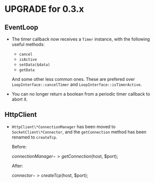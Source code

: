 UPGRADE for 0.3.x
=================

EventLoop
---------

* The timer callback now receives a `Timer` instance, with the following
  useful methods:

  * `cancel`
  * `isActive`
  * `setData($data)`
  * `getData`

  And some other less common ones. These are prefered over
  `LoopInterface::cancelTimer` and `LoopInterface::isTimerActive`.

* You can no longer return a boolean from a periodic timer callback to abort
  it.

HttpClient
----------

* `HttpClient\*ConnectionManager` has been moved to `SocketClient\*Connector`,
  and the `getConnection` method has been renamed to `createTcp`.

  Before:

    $connectionManager->getConnection($host, $port);

  After:

    $connector->createTcp($host, $port);

